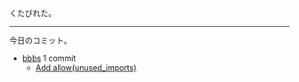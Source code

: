 くたびれた。

---

今日のコミット。

- [bbbs](https://github.com/bouzuya/bbbs) 1 commit
  - [Add allow(unused_imports)](https://github.com/bouzuya/bbbs/commit/df616f43235cd1f01952990d859a80599eb40189)

